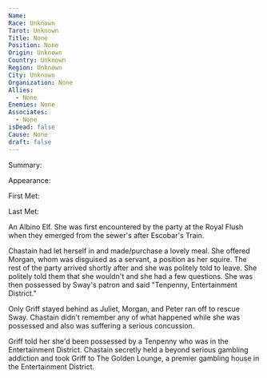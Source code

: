 ```yaml
---
Name: 
Race: Unknown
Tarot: Unknown
Title: None
Position: None
Origin: Unknown
Country: Unknown
Region: Unknown
City: Unknown
Organization: None
Allies:
  - None
Enemies: None
Associates:
  - None
isDead: false
Cause: None
draft: false
---
```

Summary:

Appearance: 

First Met: 

Last Met: 

An Albino Elf. She was first encountered by the party at the Royal Flush when they emerged from the sewer's after Escobar's Train.

Chastain had let herself in and made/purchase a lovely meal. She offered Morgan, whom was disguised as a servant, a position as her squire. The rest of the party arrived shortly after and she was politely told to leave. She politely told them that she wouldn't and she had a few questions. She was then possessed by Sway's patron and said "Tenpenny, Entertainment District."

Only Griff stayed behind as Juliet, Morgan, and Peter ran off to rescue Sway. Chastain didn't remember any of what happened while she was possessed and also was suffering a serious concussion. 

Griff told her she'd been possessed by a Tenpenny who was in the Entertainment District. Chastain secretly held a beyond serious gambling addiction and took Griff to The Golden Lounge, a premier gambling house in the Entertainment District. 